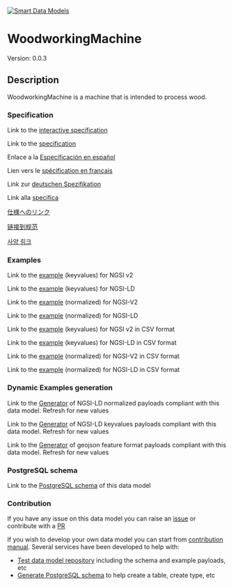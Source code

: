 [![Smart Data Models](https://smartdatamodels.org/wp-content/uploads/2022/01/SmartDataModels_logo.png "Logo")](https://smartdatamodels.org)
# WoodworkingMachine
Version: 0.0.3

## Description 

WoodworkingMachine is a machine that is intended to process wood.
### Specification

Link to the [interactive specification](https://swagger.lab.fiware.org/?url=https://smart-data-models.github.io/dataModel.OPCUA/WoodworkingMachine/swagger.yaml)

Link to the [specification](https://github.com/smart-data-models/dataModel.OPCUA/blob/master/WoodworkingMachine/doc/spec.md)

Enlace a la [Especificación en español](https://github.com/smart-data-models/dataModel.OPCUA/blob/master/WoodworkingMachine/doc/spec_ES.md)

Lien vers le [spécification en français](https://github.com/smart-data-models/dataModel.OPCUA/blob/master/WoodworkingMachine/doc/spec_FR.md)

Link zur [deutschen Spezifikation](https://github.com/smart-data-models/dataModel.OPCUA/blob/master/WoodworkingMachine/doc/spec_DE.md)

Link alla [specifica](https://github.com/smart-data-models/dataModel.OPCUA/blob/master/WoodworkingMachine/doc/spec_IT.md)

[仕様へのリンク](https://github.com/smart-data-models/dataModel.OPCUA/blob/master/WoodworkingMachine/doc/spec_JA.md)

[链接到规范](https://github.com/smart-data-models/dataModel.OPCUA/blob/master/WoodworkingMachine/doc/spec_ZH.md)

[사양 링크](https://github.com/smart-data-models/dataModel.OPCUA/blob/master/WoodworkingMachine/doc/spec_KO.md)
### Examples

Link to the [example](https://smart-data-models.github.io/dataModel.OPCUA/WoodworkingMachine/examples/example.json) (keyvalues) for NGSI v2

Link to the [example](https://smart-data-models.github.io/dataModel.OPCUA/WoodworkingMachine/examples/example.jsonld) (keyvalues) for NGSI-LD

Link to the [example](https://smart-data-models.github.io/dataModel.OPCUA/WoodworkingMachine/examples/example-normalized.json) (normalized) for NGSI-V2

Link to the [example](https://smart-data-models.github.io/dataModel.OPCUA/WoodworkingMachine/examples/example-normalized.jsonld) (normalized) for NGSI-LD

Link to the [example](https://github.com/smart-data-models/dataModel.OPCUA/blob/master/WoodworkingMachine/examples/example.json.csv) (keyvalues) for NGSI v2 in CSV format

Link to the [example](https://github.com/smart-data-models/dataModel.OPCUA/blob/master/WoodworkingMachine/examples/example.jsonld.csv) (keyvalues) for NGSI-LD in CSV format

Link to the [example](https://github.com/smart-data-models/dataModel.OPCUA/blob/master/WoodworkingMachine/examples/example-normalized.json.csv) (normalized) for NGSI-V2 in CSV format

Link to the [example](https://github.com/smart-data-models/dataModel.OPCUA/blob/master/WoodworkingMachine/examples/example-normalized.jsonld.csv) (normalized) for NGSI-LD in CSV format
### Dynamic Examples generation

Link to the [Generator](https://smartdatamodels.org/extra/ngsi-ld_generator.php?schemaUrl=https://raw.githubusercontent.com/smart-data-models/dataModel.OPCUA/master/WoodworkingMachine/schema.json&email=info@smartdatamodels.org) of NGSI-LD normalized payloads compliant with this data model. Refresh for new values

Link to the [Generator](https://smartdatamodels.org/extra/ngsi-ld_generator_keyvalues.php?schemaUrl=https://raw.githubusercontent.com/smart-data-models/dataModel.OPCUA/master/WoodworkingMachine/schema.json&email=info@smartdatamodels.org) of NGSI-LD keyvalues payloads compliant with this data model. Refresh for new values

Link to the [Generator](https://smartdatamodels.org/extra/geojson_features_generator.php?schemaUrl=https://raw.githubusercontent.com/smart-data-models/dataModel.OPCUA/master/WoodworkingMachine/schema.json&email=info@smartdatamodels.org) of geojson feature format payloads compliant with this data model. Refresh for new values
### PostgreSQL schema

Link to the [PostgreSQL schema](https://github.com/smart-data-models/dataModel.OPCUA/blob/master/WoodworkingMachine/schema.sql) of this data model
### Contribution

 If you have any issue on this data model you can raise an [issue](https://github.com/smart-data-models/dataModel.OPCUA/issues)  or contribute with a [PR](https://github.com/smart-data-models/dataModel.OPCUA/pulls)

 If you wish to develop your own data model you can start from [contribution manual](https://bit.ly/contribution_manual). Several services have been developed to help with: 
 - [Test data model repository](https://smartdatamodels.org/index.php/data-models-contribution-api/) including the schema and example payloads, etc
 - [Generate PostgreSQL schema](https://smartdatamodels.org/index.php/sql-service/) to help create a table, create type, etc